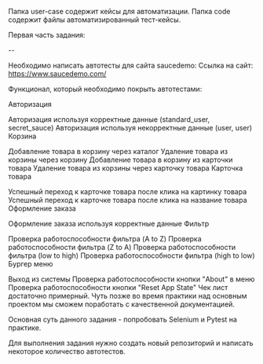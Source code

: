 Папка user-case содержит кейсы для автоматизации.
Папка code содержит файлы автоматизированный тест-кейсы.

Первая часть задания:

--


Необходимо написать автотесты для сайта saucedemo: Ссылка на сайт: https://www.saucedemo.com/

Функционал, который необходимо покрыть автотестами:

Авторизация

Авторизация используя корректные данные (standard_user, secret_sauce)
Авторизация используя некорректные данные (user, user)
Корзина

Добавление товара в корзину через каталог
Удаление товара из корзины через корзину
Добавление товара в корзину из карточки товара
Удаление товара из корзины через карточку товара
Карточка товара

Успешный переход к карточке товара после клика на картинку товара
Успешный переход к карточке товара после клика на название товара
Оформление заказа

Оформление заказа используя корректные данные
Фильтр

Проверка работоспособности фильтра (A to Z)
Проверка работоспособности фильтра (Z to A)
Проверка работоспособности фильтра (low to high)
Проверка работоспособности фильтра (high to low)
Бургер меню

Выход из системы
Проверка работоспособности кнопки "About" в меню
Проверка работоспособности кнопки "Reset App State"
Чек лист достаточно примерный. Чуть позже во время практики над основным проектом мы сможем поработать с качественной документацией.

Основная суть данного задания - попробовать Selenium и Pytest на практике.

Для выполнения задания нужно создать новый репозиторий и написать некоторое количество автотестов.